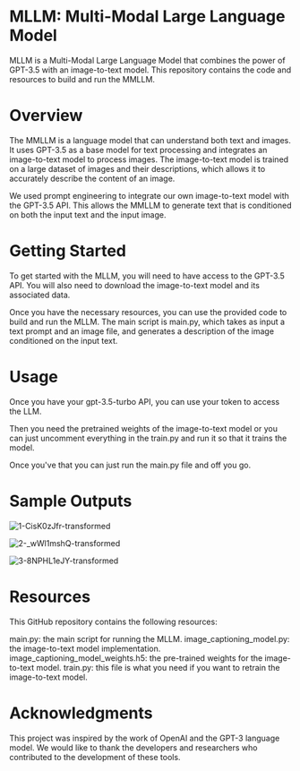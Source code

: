 # MLLM: Multi-Modal Large Language Model
MLLM is a Multi-Modal Large Language Model that combines the power of GPT-3.5 with an image-to-text model. This repository contains the code and resources to build and run the MMLLM.

# Overview
The MMLLM is a language model that can understand both text and images. It uses GPT-3.5 as a base model for text processing and integrates an image-to-text model to process images. The image-to-text model is trained on a large dataset of images and their descriptions, which allows it to accurately describe the content of an image.

We used prompt engineering to integrate our own image-to-text model with the GPT-3.5 API. This allows the MMLLM to generate text that is conditioned on both the input text and the input image.

# Getting Started
To get started with the MLLM, you will need to have access to the GPT-3.5 API. You will also need to download the image-to-text model and its associated data.

Once you have the necessary resources, you can use the provided code to build and run the MLLM. The main script is main.py, which takes as input a text prompt and an image file, and generates a description of the image conditioned on the input text.

# Usage
Once you have your gpt-3.5-turbo API, you can use your token to access the LLM.

Then you need the pretrained weights of the image-to-text model or you can just uncomment everything in the train.py and run it so that it trains the model.

Once you've that you can just run the main.py file and off you go.

# Sample Outputs

![1-CisK0zJfr-transformed](https://github.com/OsamaSaa3d/MLLM/assets/32080534/48ef4b39-9e10-4f5b-bb1b-ae281f69fd16)

![2-_wWl1mshQ-transformed](https://github.com/OsamaSaa3d/MLLM/assets/32080534/9b0b0090-768e-4ab4-84be-8c40323cf5c0)

![3-8NPHL1eJY-transformed](https://github.com/OsamaSaa3d/MLLM/assets/32080534/020c3310-cdc5-4681-9468-3d0763846677)

# Resources
This GitHub repository contains the following resources:

main.py: the main script for running the MLLM.
image_captioning_model.py: the image-to-text model implementation.
image_captioning_model_weights.h5: the pre-trained weights for the image-to-text model.
train.py: this file is what you need if you want to retrain the image-to-text model.

# Acknowledgments
This project was inspired by the work of OpenAI and the GPT-3 language model. We would like to thank the developers and researchers who contributed to the development of these tools.
